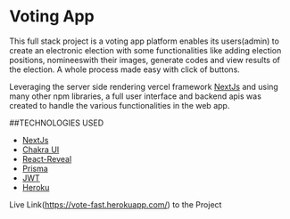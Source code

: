 # Voting App

This full stack project is a voting app platform enables its users(admin) to create an electronic election with some functionalities like adding election positions, nomineeswith their images, generate codes and view results of the election. A whole process made easy with click of buttons.

Leveraging the server side rendering vercel framework  [NextJs](https://nextjs.org/) and using many other npm libraries, a full user interface and backend apis was created to handle the various functionalities in the web app.

##TECHNOLOGIES USED
- [NextJs](https://nextjs.org/)
- [Chakra UI](https://chakra-ui.com/)
- [React-Reveal](https://wwww.react-reveal.com/)
- [Prisma](https://www.prisma.io/)
- [JWT](https://www.npmjs.com/package/jsonwebtoken)
- [Heroku](https://www.heroku.com/)

Live Link(https://vote-fast.herokuapp.com/) to the Project